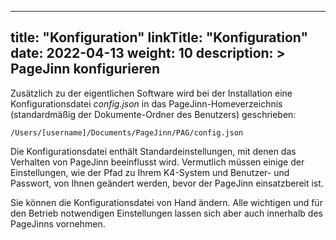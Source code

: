 
---
title: "Konfiguration"
linkTitle: "Konfiguration"
date: 2022-04-13
weight: 10
description: >
  PageJinn konfigurieren
---


Zusätzlich zu der eigentlichen Software wird bei der Installation eine Konfigurationsdatei *config.json* in das PageJinn-Homeverzeichnis (standardmäßig der Dokumente-Ordner des Benutzers) geschrieben:

`/Users/[username]/Documents/PageJinn/PAG/config.json `


Die Konfigurationsdatei enthält Standardeinstellungen, mit denen das Verhalten von PageJinn beeinflusst wird.
Vermutlich müssen einige der Einstellungen, wie der Pfad zu Ihrem K4-System und Benutzer- und Passwort, von Ihnen geändert werden, bevor der PageJinn einsatzbereit ist.

Sie können die Konfigurationsdatei von Hand ändern. Alle wichtigen und für den Betrieb notwendigen Einstellungen lassen sich aber auch innerhalb des PageJinns vornehmen. 


